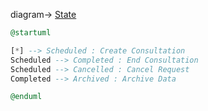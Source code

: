diagram-> [State](/UMLs/assets/state.png)

```SQL
@startuml

[*] --> Scheduled : Create Consultation
Scheduled --> Completed : End Consultation
Scheduled --> Cancelled : Cancel Request
Completed --> Archived : Archive Data

@enduml
